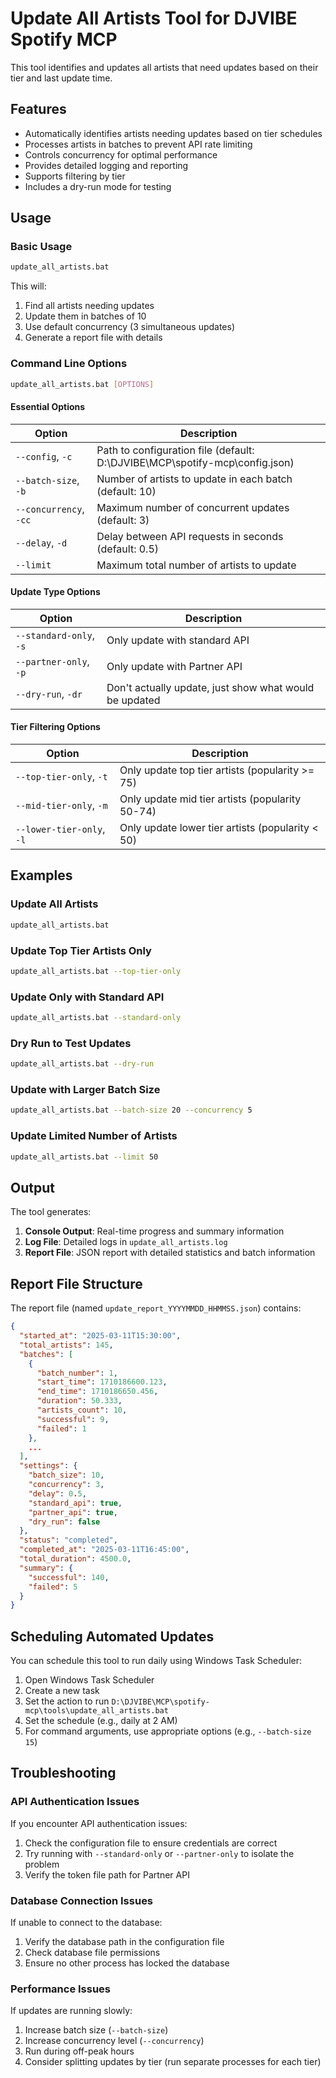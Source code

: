 # Update All Artists Tool for DJVIBE Spotify MCP

This tool identifies and updates all artists that need updates based on their tier and last update time.

## Features

- Automatically identifies artists needing updates based on tier schedules
- Processes artists in batches to prevent API rate limiting
- Controls concurrency for optimal performance
- Provides detailed logging and reporting
- Supports filtering by tier
- Includes a dry-run mode for testing

## Usage

### Basic Usage

```bash
update_all_artists.bat
```

This will:
1. Find all artists needing updates
2. Update them in batches of 10
3. Use default concurrency (3 simultaneous updates)
4. Generate a report file with details

### Command Line Options

```bash
update_all_artists.bat [OPTIONS]
```

#### Essential Options

| Option | Description |
|--------|-------------|
| `--config`, `-c` | Path to configuration file (default: D:\\DJVIBE\\MCP\\spotify-mcp\\config.json) |
| `--batch-size`, `-b` | Number of artists to update in each batch (default: 10) |
| `--concurrency`, `-cc` | Maximum number of concurrent updates (default: 3) |
| `--delay`, `-d` | Delay between API requests in seconds (default: 0.5) |
| `--limit` | Maximum total number of artists to update |

#### Update Type Options

| Option | Description |
|--------|-------------|
| `--standard-only`, `-s` | Only update with standard API |
| `--partner-only`, `-p` | Only update with Partner API |
| `--dry-run`, `-dr` | Don't actually update, just show what would be updated |

#### Tier Filtering Options

| Option | Description |
|--------|-------------|
| `--top-tier-only`, `-t` | Only update top tier artists (popularity >= 75) |
| `--mid-tier-only`, `-m` | Only update mid tier artists (popularity 50-74) |
| `--lower-tier-only`, `-l` | Only update lower tier artists (popularity < 50) |

## Examples

### Update All Artists

```bash
update_all_artists.bat
```

### Update Top Tier Artists Only

```bash
update_all_artists.bat --top-tier-only
```

### Update Only with Standard API

```bash
update_all_artists.bat --standard-only
```

### Dry Run to Test Updates

```bash
update_all_artists.bat --dry-run
```

### Update with Larger Batch Size

```bash
update_all_artists.bat --batch-size 20 --concurrency 5
```

### Update Limited Number of Artists

```bash
update_all_artists.bat --limit 50
```

## Output

The tool generates:

1. **Console Output**: Real-time progress and summary information
2. **Log File**: Detailed logs in `update_all_artists.log`
3. **Report File**: JSON report with detailed statistics and batch information

## Report File Structure

The report file (named `update_report_YYYYMMDD_HHMMSS.json`) contains:

```json
{
  "started_at": "2025-03-11T15:30:00",
  "total_artists": 145,
  "batches": [
    {
      "batch_number": 1,
      "start_time": 1710186600.123,
      "end_time": 1710186650.456,
      "duration": 50.333,
      "artists_count": 10,
      "successful": 9,
      "failed": 1
    },
    ...
  ],
  "settings": {
    "batch_size": 10,
    "concurrency": 3,
    "delay": 0.5,
    "standard_api": true,
    "partner_api": true,
    "dry_run": false
  },
  "status": "completed",
  "completed_at": "2025-03-11T16:45:00",
  "total_duration": 4500.0,
  "summary": {
    "successful": 140,
    "failed": 5
  }
}
```

## Scheduling Automated Updates

You can schedule this tool to run daily using Windows Task Scheduler:

1. Open Windows Task Scheduler
2. Create a new task
3. Set the action to run `D:\DJVIBE\MCP\spotify-mcp\tools\update_all_artists.bat`
4. Set the schedule (e.g., daily at 2 AM)
5. For command arguments, use appropriate options (e.g., `--batch-size 15`)

## Troubleshooting

### API Authentication Issues

If you encounter API authentication issues:

1. Check the configuration file to ensure credentials are correct
2. Try running with `--standard-only` or `--partner-only` to isolate the problem
3. Verify the token file path for Partner API

### Database Connection Issues

If unable to connect to the database:

1. Verify the database path in the configuration file
2. Check database file permissions
3. Ensure no other process has locked the database

### Performance Issues

If updates are running slowly:

1. Increase batch size (`--batch-size`)
2. Increase concurrency level (`--concurrency`)
3. Run during off-peak hours
4. Consider splitting updates by tier (run separate processes for each tier)
